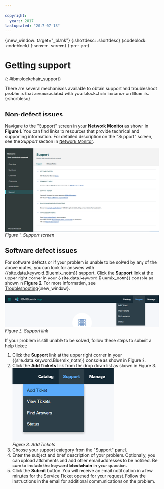 ```yaml
---

copyright:
  years: 2017
lastupdated: "2017-07-13"
---
```


{:new_window: target="_blank"}
{:shortdesc: .shortdesc}
{:codeblock: .codeblock}
{:screen: .screen}
{:pre: .pre}


# Getting support
{: #ibmblockchain_support}


There are several mechanisms available to obtain support and troubleshoot problems that are associated with your blockchain instance on Bluemix.
{:shortdesc}


## Non-defect issues

Navigate to the "Support" screen in your **Network Monitor** as shown in **Figure 1**.  You can find links to resources that provide technical and supporting information.  For detailed description on the "Support" screen, see the *Support* section in [Network Monitor](v10_dashboard.html).

![](images/support.png "Support screen")
*Figure 1. Support screen*


## Software defect issues

For software defects or if your problem is unable to be solved by any of the above routes, you can look for answers with  {{site.data.keyword.Bluemix_notm}} support. Click the **Support** link at the upper right corner in your {{site.data.keyword.Bluemix_notm}} console as shown in **Figure 2**.  For more information, see [Troubleshooting](../../troubleshoot/troubleshoot.html){:new_window}.

![](images/bmx_support.png "Support link")
*Figure 2. Support link*

If your problem is still unable to be solved, follow these steps to submit a help ticket:

1. Click the **Support** link at the upper right corner in your {{site.data.keyword.Bluemix_notm}} console as shown in Figure 2.
2. Click the **Add Tickets** link from the drop down list as shown in Figure 3.  
  ![](images/bmx_addticket.png "Add Tickets")  
  *Figure 3. Add Tickets*  
3. Choose your support category from the "Support" panel.
4. Enter the subject and brief description of your problem.  Optionally, you can upload attchments and add other email addresses to be notified.  Be sure to include the keyword **blockchain** in your question.
5. Click the **Submit** button.  You will receive an email notification in a few minutes for the Service Ticket opened for your request.  Follow the instructions in the email for additional communications on the problem.
